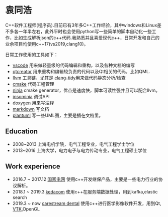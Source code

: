 # 袁同浩

C++软件工程师(程序员).目前已有3年多C++工作经验，其中windows和Linux差不多各一年半左右，此外平时也会使用python写一些简单的脚本自动化一些工作，比如生成解析json的c++代码.我熟悉并且喜爱现代c++，日常开发和自己的业余项目均使用c++17(vs2019,clang10)。

日常工作使用的工具如下：

* [vscode](https://code.visualstudio.com/) 用来做轻量级的代码编辑和重构，以及各种文档的编写
* [qtcreator](https://download.qt.io/official_releases/qtcreator/) 用来重构和编辑较负责的代码以及Qt相关的代码，比如QML.
* [llvm](https://llvm.org/) 工具链，尤其是 [clang-tidy](https://clang.llvm.org/extra/clang-tidy/)用来做代码静态分析/检查
* [cmake](https://cmake.org/) 代码工程管理
* [ninja](https://ninja-build.org/) cmake generator，优点是速度快，脚本可读性强并且可以配合llvm。
* [insominia](https://insomnia.rest/) 调试API
* [doxygen](https://www.doxygen.nl/index.html) 用来写注释
* [markdown](https://www.markdownguide.org/) 写文档
* [plantuml](https://plantuml.com/) 写一些UML图，主要是插在文档里。

## Education

* 2008~2013 上海电机学院，电气工程专业，电气工程学士学位
* 2013~2016 上海大学，电力电子与电力传动专业，电气工程硕士学位

## Work experience

* 2016.7 ~ 2017.12 [国家电网](http://www.sgcc.com.cn/) 使用c++开发继保产品，主要是一些电力行业的协议解析。
* 2018.1 ~ 2019.3 [kedacom](https://www.kedacom.com/cn/) 使用c++在服务端数据处理，用到kafka,elastic search
* 2019.3 ~ now [carestream dental](https://www.carestreamdental.com/en-us) 使用c++进行医学影像软件开发，用到Qt, [VTK](https://vtk.org/),OpenGL
